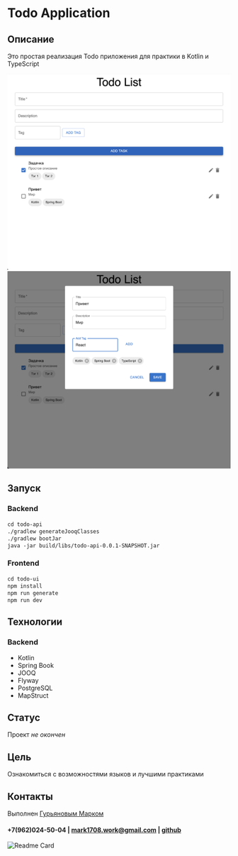 # Todo Application

## Описание
Это простая реализация Todo приложения для практики в Kotlin и TypeScript

![Main Page](assets/main.png) ![Edit Task Page](assets/edit.png)

## Запуск
### Backend
```shell
cd todo-api
./gradlew generateJooqClasses
./gradlew bootJar
java -jar build/libs/todo-api-0.0.1-SNAPSHOT.jar
```

### Frontend
```shell
cd todo-ui
npm install
npm run generate
npm run dev
```

## Технологии
### Backend
- Kotlin
- Spring Book
- JOOQ
- Flyway
- PostgreSQL
- MapStruct

## Статус
Проект _не окончен_

## Цель
Ознакомиться с возможностями языков и лучшими практиками

## Контакты
Выполнен [Гурьяновым Марком](https://mark1708.github.io/)
#### +7(962)024-50-04 | mark1708.work@gmail.com | [github](http://github.com/Mark1708)

![Readme Card](https://github-readme-stats.vercel.app/api/pin/?username=Mark1708&repo=todo-app&theme=chartreuse-dark&show_icons=true)
